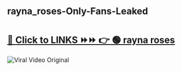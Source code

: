 
 ## rayna_roses-Only-Fans-Leaked

# <h2><a href="https://clipsfans.com/rayna_roses&ref=git">🔗 Click to LINKS ⏩⏩ 👉 🟢 rayna roses </a></h2>

<a href="https://clipsfans.com/rayna_roses&ref=git" rel="nofollow" data-target="animated-image.originalLink"><img src="https://i.ibb.co.com/xMMVF88/686577567.gif" alt="Viral Video Original" style="max-width: 100%; display: inline-block;" data-target="animated-image.originalImage"></a>
